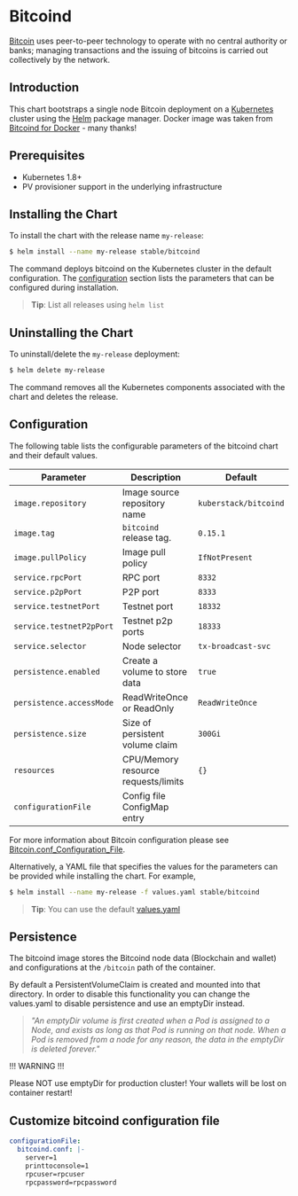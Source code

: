 # Bitcoind

[Bitcoin](https://bitcoin.org/) uses peer-to-peer technology to operate with no central authority or banks;
managing transactions and the issuing of bitcoins is carried out collectively by the network.

## Introduction

This chart bootstraps a single node Bitcoin deployment on a [Kubernetes](http://kubernetes.io) cluster using the [Helm](https://helm.sh) package manager.
Docker image was taken from [Bitcoind for Docker](https://github.com/kylemanna/docker-bitcoind) - many thanks!

## Prerequisites

- Kubernetes 1.8+
- PV provisioner support in the underlying infrastructure

## Installing the Chart

To install the chart with the release name `my-release`:

```bash
$ helm install --name my-release stable/bitcoind
```

The command deploys bitcoind on the Kubernetes cluster in the default configuration.
The [configuration](#configuration) section lists the parameters that can be configured during installation.

> **Tip**: List all releases using `helm list`

## Uninstalling the Chart

To uninstall/delete the `my-release` deployment:

```bash
$ helm delete my-release
```

The command removes all the Kubernetes components associated with the chart and deletes the release.

## Configuration

The following table lists the configurable parameters of the bitcoind chart and their default values.

Parameter                  | Description                        | Default
-----------------------    | ---------------------------------- | ----------------------------------------------------------
`image.repository`         | Image source repository name       | `kuberstack/bitcoind`
`image.tag`                | `bitcoind` release tag.            | `0.15.1`
`image.pullPolicy`         | Image pull policy                  | `IfNotPresent`
`service.rpcPort`          | RPC port                           | `8332`
`service.p2pPort`          | P2P port                           | `8333`
`service.testnetPort`      | Testnet port                       | `18332`
`service.testnetP2pPort`   | Testnet p2p ports                  | `18333`
`service.selector`         | Node selector                      | `tx-broadcast-svc`
`persistence.enabled`      | Create a volume to store data      | `true`
`persistence.accessMode`   | ReadWriteOnce or ReadOnly          | `ReadWriteOnce`
`persistence.size`         | Size of persistent volume claim    | `300Gi`
`resources`                | CPU/Memory resource requests/limits| `{}`
`configurationFile`        | Config file ConfigMap entry        |

For more information about Bitcoin configuration please see [Bitcoin.conf_Configuration_File](https://en.bitcoin.it/wiki/Running_Bitcoin#Bitcoin.conf_Configuration_File).

Alternatively, a YAML file that specifies the values for the parameters can be provided while installing the chart. For example,

```bash
$ helm install --name my-release -f values.yaml stable/bitcoind
```

> **Tip**: You can use the default [values.yaml](values.yaml)

## Persistence

The bitcoind image stores the Bitcoind node data (Blockchain and wallet) and configurations at the `/bitcoin` path of the container.

By default a PersistentVolumeClaim is created and mounted into that directory. In order to disable this functionality
you can change the values.yaml to disable persistence and use an emptyDir instead.

> *"An emptyDir volume is first created when a Pod is assigned to a Node, and exists as long as that Pod is running on that node. When a Pod is removed from a node for any reason, the data in the emptyDir is deleted forever."*

!!! WARNING !!!

Please NOT use emptyDir for production cluster! Your wallets will be lost on container restart!

## Customize bitcoind configuration file

```yaml
configurationFile:
  bitcoind.conf: |-
    server=1
    printtoconsole=1
    rpcuser=rpcuser
    rpcpassword=rpcpassword
```
